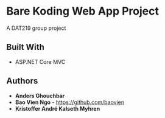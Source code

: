 # Bare Koding Web App Project

A DAT219 group project

## Built With

* ASP.NET Core MVC

## Authors

* **Anders Ghouchbar**
* **Bao Vien Ngo** - https://github.com/baovien
* **Kristoffer André Kalseth Myhren**
